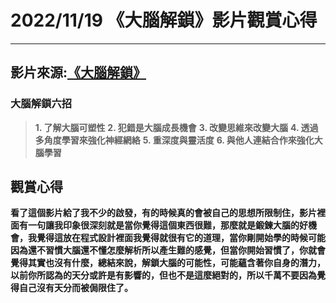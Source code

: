 # 2022/11/19 《大腦解鎖》影片觀賞心得

---

## 影片來源:[《大腦解鎖》](https://www.youtube.com/watch?v=DgbSc6Ys710)

### 大腦解鎖六招
>**1. 了解大腦可塑性**
>**2. 犯錯是大腦成長機會**
>**3. 改變思維來改變大腦**
>**4. 透過多角度學習來強化神經網絡**
>**5. 重深度與靈活度**
>**6. 與他人連結合作來強化大腦學習**


## 觀賞心得

**看了這個影片給了我不少的啟發，有的時候真的會被自己的思想所限制住，影片裡面有一句讓我印象很深刻就是當你覺得這個東西很難，那麼就是鍛鍊大腦的好機會，我覺得這放在程式設計裡面我覺得就很有它的道理，當你剛開始學的時候可能因為還不習慣大腦還不懂怎麼解析所以產生難的感覺，但當你開始習慣了，你就會覺得其實也沒有什麼，總結來說，解鎖大腦的可能性，可能蘊含著你自身的潛力，以前你所認為的天分或許是有影響的，但也不是這麼絕對的，所以千萬不要因為覺得自己沒有天分而被侷限住了。**